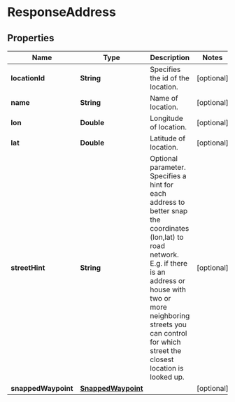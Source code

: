 # ResponseAddress

## Properties
Name | Type | Description | Notes
------------ | ------------- | ------------- | -------------
**locationId** | **String** | Specifies the id of the location. |  [optional]
**name** | **String** | Name of location. |  [optional]
**lon** | **Double** | Longitude of location. |  [optional]
**lat** | **Double** | Latitude of location. |  [optional]
**streetHint** | **String** | Optional parameter. Specifies a hint for each address to better snap the coordinates (lon,lat) to road network. E.g. if there is an address or house with two or more neighboring streets you can control for which street the closest location is looked up. |  [optional]
**snappedWaypoint** | [**SnappedWaypoint**](SnappedWaypoint.md) |  |  [optional]
